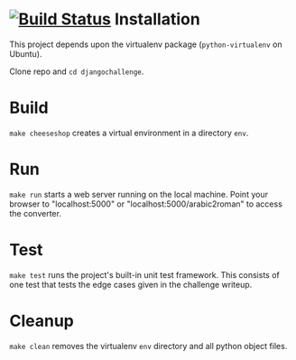 [![Build Status](https://travis-ci.org/wayeast/djangochallenge.svg?branch=master)](https://travis-ci.org/wayeast/djangochallenge)
Installation
===============
This project depends upon the virtualenv package
(`python-virtualenv` on Ubuntu).

Clone repo and `cd djangochallenge`.

Build
===============
`make cheeseshop` creates a virtual environment in a directory
`env`.

Run
===============
`make run` starts a web server running on the local machine.
Point your browser to "localhost:5000" or "localhost:5000/arabic2roman"
to access the converter.

Test
===============
`make test` runs the project's built-in unit test framework.  This
consists of one test that tests the edge cases given in the
challenge writeup.

Cleanup
===============
`make clean` removes the virtualenv `env` directory and all python
object files.
